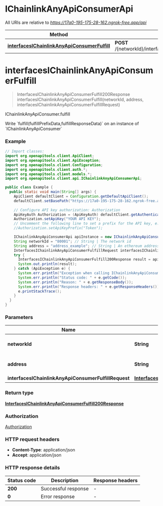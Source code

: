 # IChainlinkAnyApiConsumerApi

All URIs are relative to *https://17a0-195-175-28-162.ngrok-free.app/api*

| Method | HTTP request | Description |
|------------- | ------------- | -------------|
| [**interfacesIChainlinkAnyApiConsumerFulfill**](IChainlinkAnyApiConsumerApi.md#interfacesIChainlinkAnyApiConsumerFulfill) | **POST** /{networkId}/interface/IChainlinkAnyApiConsumer/write/{address}/fulfill | IChainlinkAnyApiConsumer.fulfill |


<a id="interfacesIChainlinkAnyApiConsumerFulfill"></a>
# **interfacesIChainlinkAnyApiConsumerFulfill**
> InterfacesIChainlinkAnyApiConsumerFulfill200Response interfacesIChainlinkAnyApiConsumerFulfill(networkId, address, interfacesIChainlinkAnyApiConsumerFulfillRequest)

IChainlinkAnyApiConsumer.fulfill

Write &#x60;fulfill(fulfillPrefixData,fulfillResponseData)&#x60; on an instance of &#x60;IChainlinkAnyApiConsumer&#x60;

### Example
```java
// Import classes:
import org.openapitools.client.ApiClient;
import org.openapitools.client.ApiException;
import org.openapitools.client.Configuration;
import org.openapitools.client.auth.*;
import org.openapitools.client.models.*;
import org.openapitools.client.api.IChainlinkAnyApiConsumerApi;

public class Example {
  public static void main(String[] args) {
    ApiClient defaultClient = Configuration.getDefaultApiClient();
    defaultClient.setBasePath("https://17a0-195-175-28-162.ngrok-free.app/api");
    
    // Configure API key authorization: Authorization
    ApiKeyAuth Authorization = (ApiKeyAuth) defaultClient.getAuthentication("Authorization");
    Authorization.setApiKey("YOUR API KEY");
    // Uncomment the following line to set a prefix for the API key, e.g. "Token" (defaults to null)
    //Authorization.setApiKeyPrefix("Token");

    IChainlinkAnyApiConsumerApi apiInstance = new IChainlinkAnyApiConsumerApi(defaultClient);
    String networkId = "80001"; // String | The network id
    String address = "address_example"; // String | An ethereum address
    InterfacesIChainlinkAnyApiConsumerFulfillRequest interfacesIChainlinkAnyApiConsumerFulfillRequest = new InterfacesIChainlinkAnyApiConsumerFulfillRequest(); // InterfacesIChainlinkAnyApiConsumerFulfillRequest | 
    try {
      InterfacesIChainlinkAnyApiConsumerFulfill200Response result = apiInstance.interfacesIChainlinkAnyApiConsumerFulfill(networkId, address, interfacesIChainlinkAnyApiConsumerFulfillRequest);
      System.out.println(result);
    } catch (ApiException e) {
      System.err.println("Exception when calling IChainlinkAnyApiConsumerApi#interfacesIChainlinkAnyApiConsumerFulfill");
      System.err.println("Status code: " + e.getCode());
      System.err.println("Reason: " + e.getResponseBody());
      System.err.println("Response headers: " + e.getResponseHeaders());
      e.printStackTrace();
    }
  }
}
```

### Parameters

| Name | Type | Description  | Notes |
|------------- | ------------- | ------------- | -------------|
| **networkId** | **String**| The network id | [default to 80001] |
| **address** | **String**| An ethereum address | |
| **interfacesIChainlinkAnyApiConsumerFulfillRequest** | [**InterfacesIChainlinkAnyApiConsumerFulfillRequest**](InterfacesIChainlinkAnyApiConsumerFulfillRequest.md)|  | |

### Return type

[**InterfacesIChainlinkAnyApiConsumerFulfill200Response**](InterfacesIChainlinkAnyApiConsumerFulfill200Response.md)

### Authorization

[Authorization](../README.md#Authorization)

### HTTP request headers

 - **Content-Type**: application/json
 - **Accept**: application/json

### HTTP response details
| Status code | Description | Response headers |
|-------------|-------------|------------------|
| **200** | Successful response |  -  |
| **0** | Error response |  -  |

